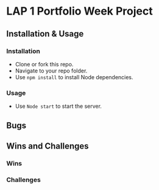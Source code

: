 # LAP 1 Portfolio Week Project

## Installation & Usage

### Installation
- Clone or fork this repo.
- Navigate to your repo folder.
- Use `npm install` to install Node dependencies.

### Usage
- Use `Node start` to start the server.

## Bugs

## Wins and Challenges

### Wins

### Challenges